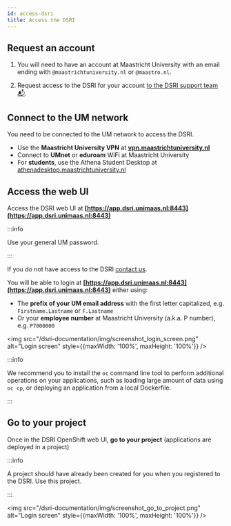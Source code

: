 ```yaml
---
id: access-dsri
title: Access the DSRI
---
```


## Request an account

1. You will need to have an account at Maastricht University with an email ending with `@maastrichtuniversity.nl` or `@maastro.nl`.

2. Request access to the DSRI for your account  [to the DSRI support team 📬](mailto:dsri-support-l@maastrichtuniversity.nl).


## Connect to the UM network

You need to be connected to the UM network to access the DSRI.

* Use the **Maastricht University VPN** at **[vpn.maastrichtuniversity.nl](https://vpn.maastrichtuniversity.nl/)**
* Connect to **UMnet** or **eduroam** WiFi at Maastricht University
* For **students**, use the Athena Student Desktop at [athenadesktop.maastrichtuniversity.nl](https://athenadesktop.maastrichtuniversity.nl)

## Access the web UI

Access the DSRI web UI at **[https://app.dsri.unimaas.nl:8443](https://app.dsri.unimaas.nl:8443)**

:::info

Use your general UM password.

:::

If you do not have access to the DSRI [contact us](mailto:dsri-support-l@maastrichtuniversity.nl).

You will be able to login at **[https://app.dsri.unimaas.nl:8443](https://app.dsri.unimaas.nl:8443)** either using:

* The **prefix of your UM email address** with the first letter capitalized, e.g. `Firstname.Lastname` or `F.Lastname`
* Or your **employee number** at Maastricht University (a.k.a. P number), e.g. `P7000000`

<img src="/dsri-documentation/img/screenshot_login_screen.png" alt="Login screen" style={{maxWidth: '100%', maxHeight: '100%'}} />

:::info

We recommend you to install the `oc` command line tool to perform additional operations on your applications, such as loading large amount of data using `oc cp`, or deploying an application from a local Dockerfile.

:::

## Go to your project

Once in the DSRI OpenShift web UI, **go to your project** (applications are deployed in a project)

:::info

A project should have already been created for you when you registered to the DSRI. Use this project.

:::

<img src="/dsri-documentation/img/screenshot_go_to_project.png" alt="Login screen" style={{maxWidth: '100%', maxHeight: '100%'}} />

